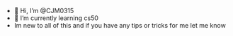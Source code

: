 - 👋 Hi, I’m @CJM0315
- 🌱 I’m currently learning cs50
- Im new to all of this and if you have any tips or tricks for me let me know
<!---
CJM0315/CJM0315 is a ✨ special ✨ repository because its `README.md` (this file) appears on your GitHub profile.
You can click the Preview link to take a look at your changes.
--->
